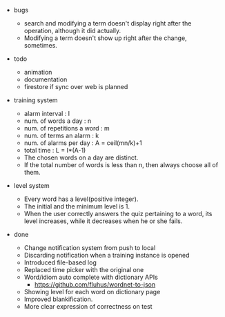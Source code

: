 - bugs
  - search and modifying a term doesn't display right after the operation, although it did actually.
  - Modifying a term doesn't show up right after the change, sometimes.
  
- todo
  - animation
  - documentation
  - firestore if sync over web is planned
  
- training system
  - alarm interval : I
  - num. of words a day : n
  - num. of repetitions a word : m
  - num. of terms an alarm : k
  - num. of alarms per day : A = ceil(mn/k)+1
  - total time : L = I*(A-1)
  - The chosen words on a day are distinct.
  - If the total number of words is less than n, then always choose all of them.
  
- level system
  - Every word has a level(positive integer).
  - The initial and the minimum level is 1.
  - When the user correctly answers the quiz pertaining to a word, its level increases, while it decreases when he or she fails.


- done
  - Change notification system from push to local
  - Discarding notification when a training instance is opened
  - Introduced file-based log
  - Replaced time picker with the original one
  - Word/idiom auto complete with dictionary APIs
    - https://github.com/fluhus/wordnet-to-json
  - Showing level for each word on dictionary page
  - Improved blankification.
  - More clear expression of correctness on test